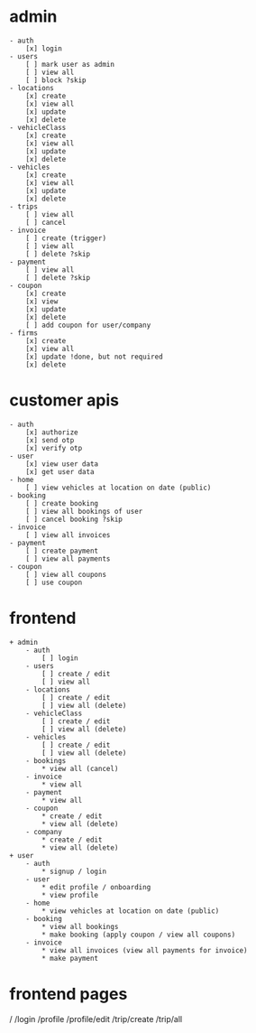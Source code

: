 # admin
    - auth
        [x] login
    - users
        [ ] mark user as admin
        [ ] view all
        [ ] block ?skip
    - locations
        [x] create
        [x] view all
        [x] update
        [x] delete
    - vehicleClass 
        [x] create
        [x] view all
        [x] update
        [x] delete
    - vehicles
        [x] create
        [x] view all
        [x] update
        [x] delete
    - trips
        [ ] view all
        [ ] cancel
    - invoice
        [ ] create (trigger)
        [ ] view all
        [ ] delete ?skip
    - payment
        [ ] view all
        [ ] delete ?skip
    - coupon
        [x] create
        [x] view
        [x] update
        [x] delete
        [ ] add coupon for user/company
    - firms
        [x] create
        [x] view all
        [x] update !done, but not required
        [x] delete

# customer apis
    - auth
        [x] authorize
        [x] send otp
        [x] verify otp
    - user
        [x] view user data
        [x] get user data
    - home
        [ ] view vehicles at location on date (public)
    - booking
        [ ] create booking
        [ ] view all bookings of user
        [ ] cancel booking ?skip
    - invoice
        [ ] view all invoices
    - payment
        [ ] create payment
        [ ] view all payments
    - coupon
        [ ] view all coupons
        [ ] use coupon

# frontend
    + admin
        - auth
            [ ] login
        - users
            [ ] create / edit
            [ ] view all
        - locations
            [ ] create / edit
            [ ] view all (delete)
        - vehicleClass
            [ ] create / edit
            [ ] view all (delete)
        - vehicles
            [ ] create / edit
            [ ] view all (delete)
        - bookings
            * view all (cancel)
        - invoice
            * view all
        - payment
            * view all
        - coupon
            * create / edit
            * view all (delete)
        - company
            * create / edit
            * view all (delete)
    + user
        - auth
            * signup / login
        - user
            * edit profile / onboarding
            * view profile
        - home
            * view vehicles at location on date (public)
        - booking
            * view all bookings
            * make booking (apply coupon / view all coupons)
        - invoice
            * view all invoices (view all payments for invoice)
            * make payment

# frontend pages
/
/login
/profile
/profile/edit
/trip/create
/trip/all

